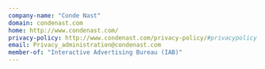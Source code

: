 ```yaml
---
company-name: "Conde Nast"
domain: condenast.com
home: http://www.condenast.com/
privacy-policy: http://www.condenast.com/privacy-policy/#privacypolicy
email: Privacy_administration@condenast.com
member-of: "Interactive Advertising Bureau (IAB)"
---
```




